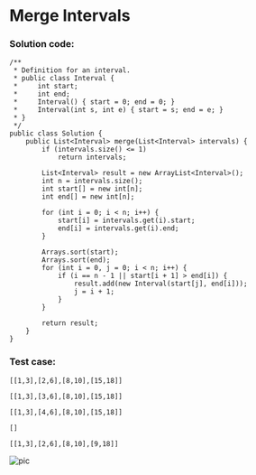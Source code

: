 # Merge Intervals
### Solution code:
```
/**
 * Definition for an interval.
 * public class Interval {
 *     int start;
 *     int end;
 *     Interval() { start = 0; end = 0; }
 *     Interval(int s, int e) { start = s; end = e; }
 * }
 */
public class Solution {
    public List<Interval> merge(List<Interval> intervals) {
        if (intervals.size() <= 1) 
            return intervals;
        
        List<Interval> result = new ArrayList<Interval>();
        int n = intervals.size();
        int start[] = new int[n];
        int end[] = new int[n];
        
        for (int i = 0; i < n; i++) {
            start[i] = intervals.get(i).start;
            end[i] = intervals.get(i).end;
        }
        
        Arrays.sort(start);
        Arrays.sort(end);
        for (int i = 0, j = 0; i < n; i++) {
            if (i == n - 1 || start[i + 1] > end[i]) {
                result.add(new Interval(start[j], end[i]));
                j = i + 1;
            }
        }
        
        return result;
    }
}
```

### Test case:
```
[[1,3],[2,6],[8,10],[15,18]]
```
```
[[1,3],[3,6],[8,10],[15,18]]
```
```
[[1,3],[4,6],[8,10],[15,18]]
```
```
[]
```
```
[[1,3],[2,6],[8,10],[9,18]]
```

![pic](https://github.com/hpnhxxwn/cs501/blob/master/week2/%E5%B1%8F%E5%B9%95%E5%BF%AB%E7%85%A7%202017-06-10%20%E4%B8%8B%E5%8D%8810.55.56.png?raw=true)
